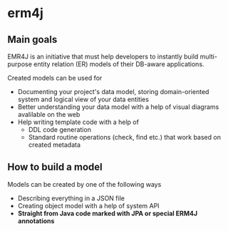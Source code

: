 # erm4j

## Main goals

EMR4J is an initiative that must help developers to instantly build multi-purpose entity relation (ER) models of their DB-aware applications.

Created models can be used for 
* Documenting your project's data model, storing domain-oriented system and logical view of your data entities
* Better understanding your data model with a help of visual diagrams avalilable on the web
* Help writing template code with a help of
  * DDL code generation
  * Standard routine operations (check, find etc.) that work based on created metadata

## How to build a model
Models can be created by one of the following ways 
* Describing everything in a JSON file
* Creating object model with a help of system API
* **Straight from Java code marked with JPA or special ERM4J annotations**
